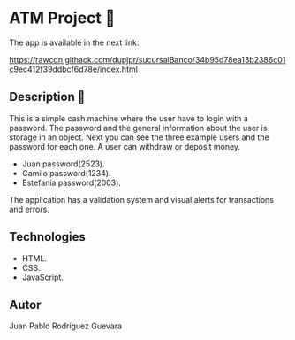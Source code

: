 # ATM Project :atm:

The app is available in the next link:

https://rawcdn.githack.com/dupjpr/sucursalBanco/34b95d78ea13b2386c01c9ec412f39ddbcf6d78e/index.html

## Description :page_facing_up: 

This is a simple cash machine where the user have to login with a password. The password and the general information about the user is storage in an object. Next you can see the three example users and the password for each one. A user can withdraw or deposit money.

* Juan      password(2523).
* Camilo    password(1234).
* Estefanía password(2003).

The application has a validation system and visual alerts for transactions and errors.

## Technologies

* HTML.
* CSS.
* JavaScript.

## Autor

Juan Pablo Rodríguez Guevara
